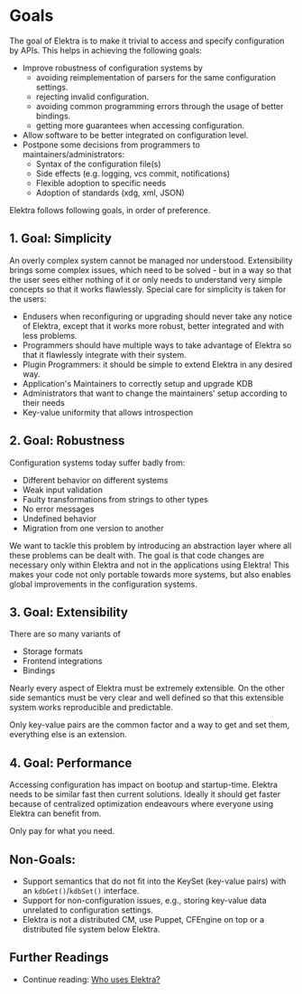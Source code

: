 # Goals

The goal of Elektra is to make it trivial to access and specify configuration by APIs.
This helps in achieving the following goals:

- Improve robustness of configuration systems by
  - avoiding reimplementation of parsers for the same configuration settings.
  - rejecting invalid configuration.
  - avoiding common programming errors through the usage of better bindings.
  - getting more guarantees when accessing configuration.
- Allow software to be better integrated on configuration level.
- Postpone some decisions from programmers to maintainers/administrators:
  - Syntax of the configuration file(s)
  - Side effects (e.g. logging, vcs commit, notifications)
  - Flexible adoption to specific needs
  - Adoption of standards (xdg, xml, JSON)

Elektra follows following goals, in order of preference.

## 1. Goal: Simplicity

An overly complex system cannot be managed nor understood.
Extensibility brings some complex issues,
which need to be solved - but in a way so that the user
sees either nothing of it or only needs to understand very
simple concepts so that it works flawlessly.
Special care for simplicity is taken for the users:

- Endusers when reconfiguring or upgrading
  should never take any notice of Elektra, except that
  it works more robust, better integrated and with less problems.
- Programmers should have multiple ways to take advantage of
  Elektra so that it flawlessly integrate with their system.
- Plugin Programmers: it should be simple to extend Elektra
  in any desired way.
- Application's Maintainers to correctly setup and upgrade KDB
- Administrators that want to change the maintainers' setup
  according to their needs
- Key-value uniformity that allows introspection

## 2. Goal: Robustness

Configuration systems today suffer badly from:

- Different behavior on different systems
- Weak input validation
- Faulty transformations from strings to other types
- No error messages
- Undefined behavior
- Migration from one version to another

We want to tackle this problem by introducing an abstraction layer where
all these problems can be dealt with. The goal is that code changes
are necessary only within Elektra and not in the applications using
Elektra! This makes your code not only portable towards more systems,
but also enables global improvements in the configuration systems.

## 3. Goal: Extensibility

There are so many variants of

- Storage formats
- Frontend integrations
- Bindings

Nearly every aspect of Elektra must be extremely extensible.
On the other side semantics must be very clear and well defined
so that this extensible system works reproducible and predictable.

Only key-value pairs are the common factor and a way to get and set
them, everything else is an extension.

## 4. Goal: Performance

Accessing configuration has impact on bootup and startup-time.
Elektra needs to be similar fast then current solutions.
Ideally it should get faster because of centralized optimization
endeavours where everyone using Elektra can benefit from.

Only pay for what you need.

## Non-Goals:

- Support semantics that do not fit into the KeySet (key-value pairs) with an `kdbGet()`/`kdbSet()` interface.
- Support for non-configuration issues, e.g., storing key-value data unrelated to configuration settings.
- Elektra is not a distributed CM, use Puppet, CFEngine on top or a distributed file system below Elektra.

## Further Readings

- Continue reading: [Who uses Elektra?](WHO.md)
